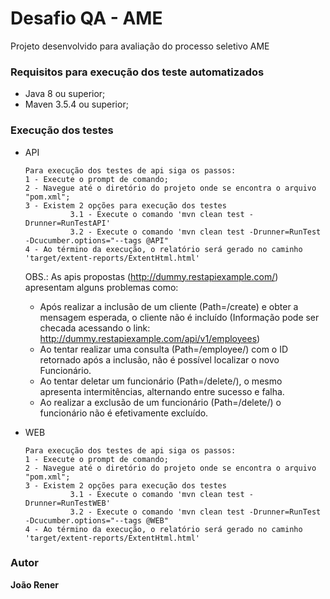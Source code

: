 # Desafio QA - AME

Projeto desenvolvido para avaliação do processo seletivo AME

### Requisitos para execução dos teste automatizados

- Java 8 ou superior;
- Maven 3.5.4 ou superior;

### Execução dos testes

- API
  ```
  Para execução dos testes de api siga os passos:
  1 - Execute o prompt de comando;
  2 - Navegue até o diretório do projeto onde se encontra o arquivo "pom.xml";
  3 - Existem 2 opções para execução dos testes
            3.1 - Execute o comando 'mvn clean test -Drunner=RunTestAPI'
            3.2 - Execute o comando 'mvn clean test -Drunner=RunTest -Dcucumber.options="--tags @API"
  4 - Ao término da execução, o relatório será gerado no caminho 'target/extent-reports/ExtentHtml.html'
  ```
  OBS.: As apis propostas (http://dummy.restapiexample.com/) apresentam alguns problemas como:
    
    - Após realizar a inclusão de um cliente (Path=/create) e obter a mensagem esperada, o cliente não é incluído (Informação pode ser checada acessando o link: http://dummy.restapiexample.com/api/v1/employees)
    - Ao tentar realizar uma consulta (Path=/employee/) com o ID retornado após a inclusão, não é possível localizar o novo Funcionário.
    - Ao tentar deletar um funcionário (Path=/delete/), o mesmo apresenta intermitências, alternando entre sucesso e falha.
    - Ao realizar a exclusão de um funcionário (Path=/delete/) o funcionário não é efetivamente excluído.
    
- WEB
  ```
  Para execução dos testes de api siga os passos:
  1 - Execute o prompt de comando;
  2 - Navegue até o diretório do projeto onde se encontra o arquivo "pom.xml";
  3 - Existem 2 opções para execução dos testes
            3.1 - Execute o comando 'mvn clean test -Drunner=RunTestWEB'
            3.2 - Execute o comando 'mvn clean test -Drunner=RunTest -Dcucumber.options="--tags @WEB"
  4 - Ao término da execução, o relatório será gerado no caminho 'target/extent-reports/ExtentHtml.html'
  ```
  
### Autor

  **João Rener**